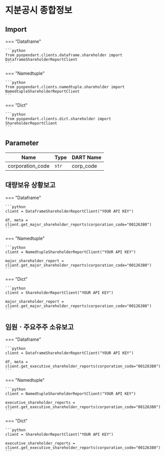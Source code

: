# 지분공시 종합정보

## Import

=== "Dataframe"

    ```python
    from pyopendart.clients.dataframe.shareholder import DataframeShareholderReportClient
    ```

=== "Namedtuple"
    
    ```python
    from pyopendart.clients.namedtuple.shareholder import NamedtupleShareholderReportClient
    ```

=== "Dict"
    
    ```python
    from pyopendart.clients.dict.shareholder import ShareholderReportClient
    ```

## Parameter

| Name             | Type  | DART Name |
| ---------------- | ----- | --------- |
| corporation_code | `str` | corp_code |


## 대량보유 상황보고

=== "Dataframe"

    ```python
    client = DataframeShareholderReportClient("YOUR API KEY")

    df, meta = client.get_major_shareholder_reports(corporation_code="00126380")
    ```

=== "Namedtuple"
    
    ```python
    client = NamedtupleShareholderReportClient("YOUR API KEY")

    major_shareholder_report = client.get_major_shareholder_reports(corporation_code="00126380")
    ```

=== "Dict"
    
    ```python
    client = ShareholderReportClient("YOUR API KEY")

    major_shareholder_report = client.get_major_shareholder_reports(corporation_code="00126380")
    ```

## 임원ㆍ주요주주 소유보고

=== "Dataframe"

    ```python
    client = DataframeShareholderReportClient("YOUR API KEY")

    df, meta = client.get_executive_shareholder_reports(corporation_code="00126380")
    ```

=== "Namedtuple"
    
    ```python
    client = NamedtupleShareholderReportClient("YOUR API KEY")

    executive_shareholder_reports = client.get_executive_shareholder_reports(corporation_code="00126380")
    ```

=== "Dict"
    
    ```python
    client = ShareholderReportClient("YOUR API KEY")

    executive_shareholder_reports = client.get_executive_shareholder_reports(corporation_code="00126380")
    ```